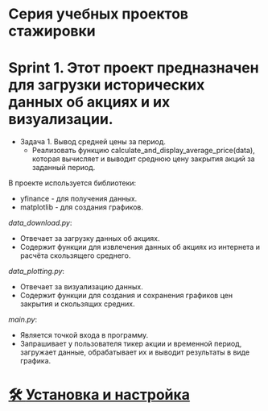 # Серия учебных проектов стажировки

# Sprint 1. Этот проект предназначен для загрузки исторических данных об акциях и их визуализации.
* Задача 1. Вывод средней цены за период.
    * Реализовать функцию calculate_and_display_average_price(data), которая вычисляет и выводит среднюю цену закрытия акций за заданный период.

В проекте используется библиотеки:
* yfinance - для получения данных.
* matplotlib - для создания графиков.

*data_download.py*:
- Отвечает за загрузку данных об акциях.
- Содержит функции для извлечения данных об акциях из интернета и расчёта скользящего среднего.

*data_plotting.py*:
- Отвечает за визуализацию данных.
- Содержит функции для создания и сохранения графиков цен закрытия и скользящих средних.

*main.py*:
- Является точкой входа в программу.
- Запрашивает у пользователя тикер акции и временной период, загружает данные, обрабатывает их и выводит результаты в виде графика.

# <a href="Init.md">🛠️ **Установка и настройка**</a>